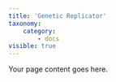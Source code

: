 ```yaml
---
title: 'Genetic Replicator'
taxonomy:
    category:
        - docs
visible: true
---
```


Your page content goes here.